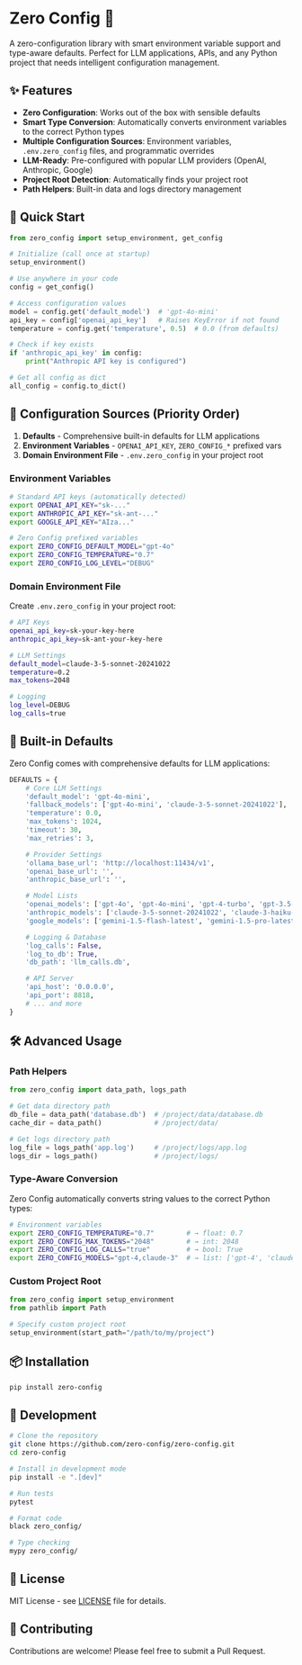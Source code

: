 # Zero Config 🚀

A zero-configuration library with smart environment variable support and type-aware defaults. Perfect for LLM applications, APIs, and any Python project that needs intelligent configuration management.

## ✨ Features

- **Zero Configuration**: Works out of the box with sensible defaults
- **Smart Type Conversion**: Automatically converts environment variables to the correct Python types
- **Multiple Configuration Sources**: Environment variables, `.env.zero_config` files, and programmatic overrides
- **LLM-Ready**: Pre-configured with popular LLM providers (OpenAI, Anthropic, Google)
- **Project Root Detection**: Automatically finds your project root
- **Path Helpers**: Built-in data and logs directory management

## 🚀 Quick Start

```python
from zero_config import setup_environment, get_config

# Initialize (call once at startup)
setup_environment()

# Use anywhere in your code
config = get_config()

# Access configuration values
model = config.get('default_model')  # 'gpt-4o-mini'
api_key = config['openai_api_key']   # Raises KeyError if not found
temperature = config.get('temperature', 0.5)  # 0.0 (from defaults)

# Check if key exists
if 'anthropic_api_key' in config:
    print("Anthropic API key is configured")

# Get all config as dict
all_config = config.to_dict()
```

## 📁 Configuration Sources (Priority Order)

1. **Defaults** - Comprehensive built-in defaults for LLM applications
2. **Environment Variables** - `OPENAI_API_KEY`, `ZERO_CONFIG_*` prefixed vars
3. **Domain Environment File** - `.env.zero_config` in your project root

### Environment Variables

```bash
# Standard API keys (automatically detected)
export OPENAI_API_KEY="sk-..."
export ANTHROPIC_API_KEY="sk-ant-..."
export GOOGLE_API_KEY="AIza..."

# Zero Config prefixed variables
export ZERO_CONFIG_DEFAULT_MODEL="gpt-4o"
export ZERO_CONFIG_TEMPERATURE="0.7"
export ZERO_CONFIG_LOG_LEVEL="DEBUG"
```

### Domain Environment File

Create `.env.zero_config` in your project root:

```bash
# API Keys
openai_api_key=sk-your-key-here
anthropic_api_key=sk-ant-your-key-here

# LLM Settings
default_model=claude-3-5-sonnet-20241022
temperature=0.2
max_tokens=2048

# Logging
log_level=DEBUG
log_calls=true
```

## 🎯 Built-in Defaults

Zero Config comes with comprehensive defaults for LLM applications:

```python
DEFAULTS = {
    # Core LLM Settings
    'default_model': 'gpt-4o-mini',
    'fallback_models': ['gpt-4o-mini', 'claude-3-5-sonnet-20241022'],
    'temperature': 0.0,
    'max_tokens': 1024,
    'timeout': 30,
    'max_retries': 3,

    # Provider Settings
    'ollama_base_url': 'http://localhost:11434/v1',
    'openai_base_url': '',
    'anthropic_base_url': '',

    # Model Lists
    'openai_models': ['gpt-4o', 'gpt-4o-mini', 'gpt-4-turbo', 'gpt-3.5-turbo'],
    'anthropic_models': ['claude-3-5-sonnet-20241022', 'claude-3-haiku-20240307'],
    'google_models': ['gemini-1.5-flash-latest', 'gemini-1.5-pro-latest'],

    # Logging & Database
    'log_calls': False,
    'log_to_db': True,
    'db_path': 'llm_calls.db',

    # API Server
    'api_host': '0.0.0.0',
    'api_port': 8818,
    # ... and more
}
```

## 🛠️ Advanced Usage

### Path Helpers

```python
from zero_config import data_path, logs_path

# Get data directory path
db_file = data_path('database.db')  # /project/data/database.db
cache_dir = data_path()             # /project/data/

# Get logs directory path
log_file = logs_path('app.log')     # /project/logs/app.log
logs_dir = logs_path()              # /project/logs/
```

### Type-Aware Conversion

Zero Config automatically converts string values to the correct Python types:

```bash
# Environment variables
export ZERO_CONFIG_TEMPERATURE="0.7"        # → float: 0.7
export ZERO_CONFIG_MAX_TOKENS="2048"        # → int: 2048
export ZERO_CONFIG_LOG_CALLS="true"         # → bool: True
export ZERO_CONFIG_MODELS="gpt-4,claude-3"  # → list: ['gpt-4', 'claude-3']
```

### Custom Project Root

```python
from zero_config import setup_environment
from pathlib import Path

# Specify custom project root
setup_environment(start_path="/path/to/my/project")
```

## 📦 Installation

```bash
pip install zero-config
```

## 🧪 Development

```bash
# Clone the repository
git clone https://github.com/zero-config/zero-config.git
cd zero-config

# Install in development mode
pip install -e ".[dev]"

# Run tests
pytest

# Format code
black zero_config/

# Type checking
mypy zero_config/
```

## 📄 License

MIT License - see [LICENSE](LICENSE) file for details.

## 🤝 Contributing

Contributions are welcome! Please feel free to submit a Pull Request.
